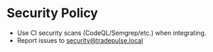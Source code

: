 # Security Policy
- Use CI security scans (CodeQL/Semgrep/etc.) when integrating.
- Report issues to security@tradepulse.local
